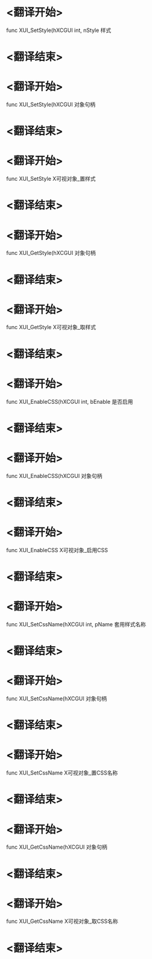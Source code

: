 
# <翻译开始>
func XUI_SetStyle(hXCGUI int, nStyle
样式
# <翻译结束>

# <翻译开始>
func XUI_SetStyle(hXCGUI
对象句柄
# <翻译结束>

# <翻译开始>
func XUI_SetStyle
X可视对象_置样式
# <翻译结束>


# <翻译开始>
func XUI_GetStyle(hXCGUI
对象句柄
# <翻译结束>

# <翻译开始>
func XUI_GetStyle
X可视对象_取样式
# <翻译结束>


# <翻译开始>
func XUI_EnableCSS(hXCGUI int, bEnable
是否启用
# <翻译结束>

# <翻译开始>
func XUI_EnableCSS(hXCGUI
对象句柄
# <翻译结束>

# <翻译开始>
func XUI_EnableCSS
X可视对象_启用CSS
# <翻译结束>


# <翻译开始>
func XUI_SetCssName(hXCGUI int, pName
套用样式名称
# <翻译结束>

# <翻译开始>
func XUI_SetCssName(hXCGUI
对象句柄
# <翻译结束>

# <翻译开始>
func XUI_SetCssName
X可视对象_置CSS名称
# <翻译结束>


# <翻译开始>
func XUI_GetCssName(hXCGUI
对象句柄
# <翻译结束>

# <翻译开始>
func XUI_GetCssName
X可视对象_取CSS名称
# <翻译结束>

